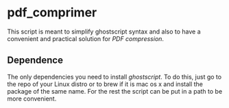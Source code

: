 # pdf_comprimer
This script is meant to simplify ghostscript syntax and also to have a 
convenient and practical solution for *PDF compression*.
## Dependence
The only dependencies you need to install *ghostscript*. To do this, just go to
the repo of your Linux distro or to brew if it is mac os x and install the package of
the same name. For the rest the script can be put in a path to be more convenient.

